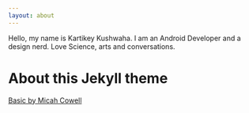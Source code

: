```yaml
---
layout: about
---
```


Hello, my name is Kartikey Kushwaha. I am an Android Developer and a design nerd. Love Science, arts and conversations.

# About this Jekyll theme
[Basic by Micah Cowell](http://jekyllthemes.org/themes/basic/)
